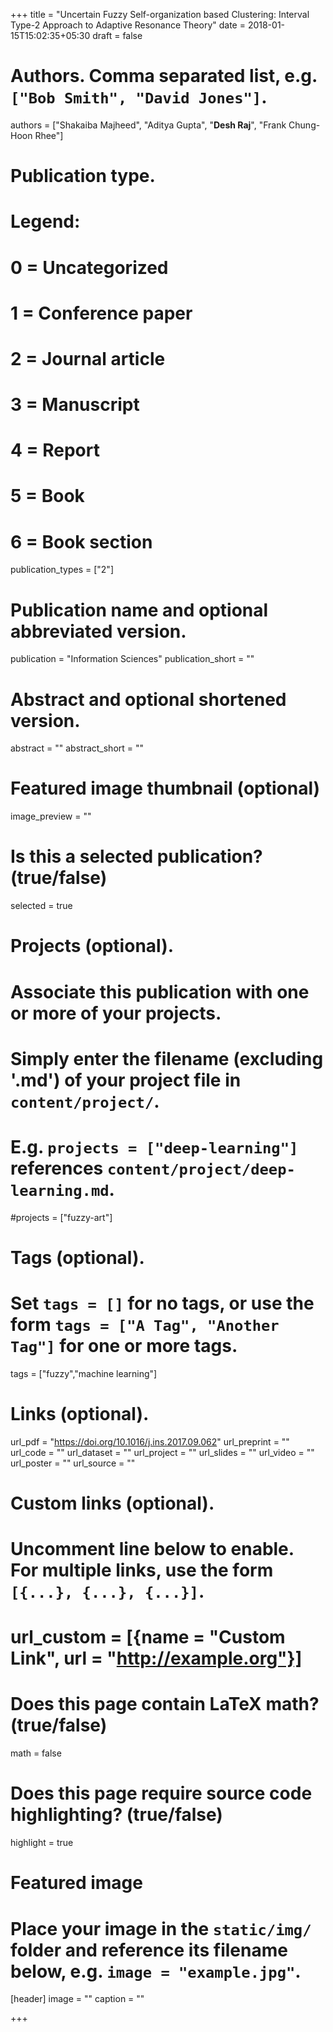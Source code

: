 +++
title = "Uncertain Fuzzy Self-organization based Clustering: Interval Type-2 Approach to Adaptive Resonance Theory"
date = 2018-01-15T15:02:35+05:30
draft = false

# Authors. Comma separated list, e.g. `["Bob Smith", "David Jones"]`.
authors = ["Shakaiba Majheed", "Aditya Gupta", "**Desh Raj**", "Frank Chung-Hoon Rhee"]

# Publication type.
# Legend:
# 0 = Uncategorized
# 1 = Conference paper
# 2 = Journal article
# 3 = Manuscript
# 4 = Report
# 5 = Book
# 6 = Book section
publication_types = ["2"]

# Publication name and optional abbreviated version.
publication = "Information Sciences"
publication_short = ""

# Abstract and optional shortened version.
abstract = ""
abstract_short = ""

# Featured image thumbnail (optional)
image_preview = ""

# Is this a selected publication? (true/false)
selected = true

# Projects (optional).
#   Associate this publication with one or more of your projects.
#   Simply enter the filename (excluding '.md') of your project file in `content/project/`.
#   E.g. `projects = ["deep-learning"]` references `content/project/deep-learning.md`.
#projects = ["fuzzy-art"]

# Tags (optional).
#   Set `tags = []` for no tags, or use the form `tags = ["A Tag", "Another Tag"]` for one or more tags.
tags = ["fuzzy","machine learning"]

# Links (optional).
url_pdf = "https://doi.org/10.1016/j.ins.2017.09.062"
url_preprint = ""
url_code = ""
url_dataset = ""
url_project = ""
url_slides = ""
url_video = ""
url_poster = ""
url_source = ""

# Custom links (optional).
#   Uncomment line below to enable. For multiple links, use the form `[{...}, {...}, {...}]`.
# url_custom = [{name = "Custom Link", url = "http://example.org"}]

# Does this page contain LaTeX math? (true/false)
math = false

# Does this page require source code highlighting? (true/false)
highlight = true

# Featured image
# Place your image in the `static/img/` folder and reference its filename below, e.g. `image = "example.jpg"`.
[header]
image = ""
caption = ""

+++
